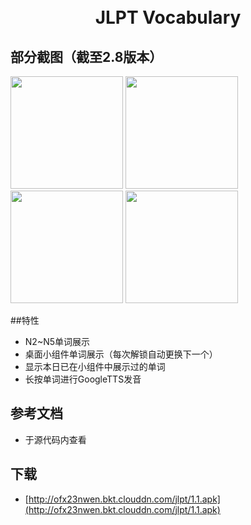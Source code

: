 <h1 align="center">
  <br/>
  JLPT Vocabulary
</h1>

## 部分截图（截至2.8版本）
<p>
<img width="180px" src="http://ofx23nwen.bkt.clouddn.com/jlpt/Screenshot_1.png"/>
<img width="180px" src="http://ofx23nwen.bkt.clouddn.com/jlpt/Screenshot_2.png"/>
<img width="180px" src="http://ofx23nwen.bkt.clouddn.com/jlpt/Screenshot_3.png"/>
<img width="180px" src="http://ofx23nwen.bkt.clouddn.com/jlpt/Screenshot_4.png"/>
</p>

##特性
 
- N2~N5单词展示
- 桌面小组件单词展示（每次解锁自动更换下一个）
- 显示本日已在小组件中展示过的单词
- 长按单词进行GoogleTTS发音

## 参考文档
- 于源代码内查看

## 下载
- [http://ofx23nwen.bkt.clouddn.com/jlpt/1.1.apk](http://ofx23nwen.bkt.clouddn.com/jlpt/1.1.apk)
